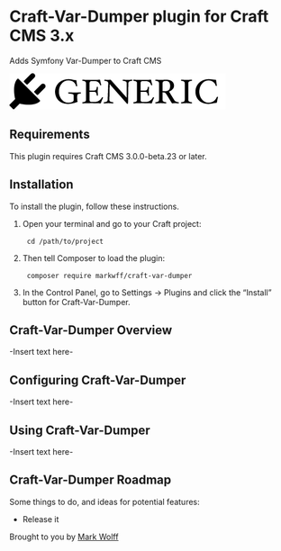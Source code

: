 # Craft-Var-Dumper plugin for Craft CMS 3.x

Adds Symfony Var-Dumper to Craft CMS

![Screenshot](resources/img/plugin-logo.png)

## Requirements

This plugin requires Craft CMS 3.0.0-beta.23 or later.

## Installation

To install the plugin, follow these instructions.

1. Open your terminal and go to your Craft project:

        cd /path/to/project

2. Then tell Composer to load the plugin:

        composer require markwff/craft-var-dumper

3. In the Control Panel, go to Settings → Plugins and click the “Install” button for Craft-Var-Dumper.

## Craft-Var-Dumper Overview

-Insert text here-

## Configuring Craft-Var-Dumper

-Insert text here-

## Using Craft-Var-Dumper

-Insert text here-

## Craft-Var-Dumper Roadmap

Some things to do, and ideas for potential features:

* Release it

Brought to you by [Mark Wolff](https://github.com/markwff)
